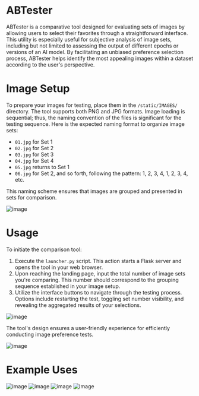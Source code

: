 # ABTester
ABTester is a comparative tool designed for evaluating sets of images by allowing users to select their favorites through a straightforward interface. This utility is especially useful for subjective analysis of image sets, including but not limited to assessing the output of different epochs or versions of an AI model. By facilitating an unbiased preference selection process, ABTester helps identify the most appealing images within a dataset according to the user's perspective.

# Image Setup
To prepare your images for testing, place them in the `/static/IMAGES/` directory. The tool supports both PNG and JPG formats. Image loading is sequential; thus, the naming convention of the files is significant for the testing sequence. Here is the expected naming format to organize image sets:

- `01.jpg` for Set 1
- `02.jpg` for Set 2
- `03.jpg` for Set 3
- `04.jpg` for Set 4
- `05.jpg` returns to Set 1
- `06.jpg` for Set 2, and so forth, following the pattern: 1, 2, 3, 4, 1, 2, 3, 4, etc.

This naming scheme ensures that images are grouped and presented in sets for comparison.

![image](https://github.com/MNeMoNiCuZ/ABTester/assets/60541708/60663171-a86b-4416-af4b-b8f94abd945e)

# Usage
To initiate the comparison tool:

1. Execute the `launcher.py` script. This action starts a Flask server and opens the tool in your web browser.
2. Upon reaching the landing page, input the total number of image sets you're comparing. This number should correspond to the grouping sequence established in your image setup.
3. Utilize the interface buttons to navigate through the testing process. Options include restarting the test, toggling set number visibility, and revealing the aggregated results of your selections.

![image](https://github.com/MNeMoNiCuZ/ABTester/assets/60541708/e8a91261-1746-4610-af2b-ffda5d1708c8)

The tool's design ensures a user-friendly experience for efficiently conducting image preference tests.

![image](https://github.com/MNeMoNiCuZ/ABTester/assets/60541708/1a3661ac-e022-4467-879f-cc6b3fc00151)

# Example Uses
![image](https://github.com/MNeMoNiCuZ/ABTester/assets/60541708/847b3b08-f723-49e6-a036-eab9c18d4d7b)
![image](https://github.com/MNeMoNiCuZ/ABTester/assets/60541708/2bb9eb42-e0f8-426e-87dd-13cf50a8c0a4)
![image](https://github.com/MNeMoNiCuZ/ABTester/assets/60541708/2e7842ab-6e56-40c4-8934-7c1825814d9b)
![image](https://github.com/MNeMoNiCuZ/ABTester/assets/60541708/fdf86ed3-c551-4b53-93b7-43d24c45a2be)
